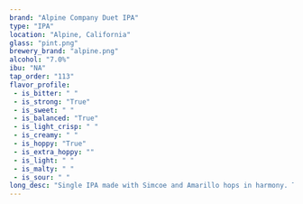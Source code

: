 ```yaml
---
brand: "Alpine Company Duet IPA"
type: "IPA"
location: "Alpine, California"
glass: "pint.png"
brewery_brand: "alpine.png"
alcohol: "7.0%"
ibu: "NA"
tap_order: "113"
flavor_profile:
 - is_bitter: " "
 - is_strong: "True"
 - is_sweet: " "
 - is_balanced: "True"
 - is_light_crisp: " "
 - is_creamy: " "
 - is_hoppy: "True"
 - is_extra_hoppy: ""
 - is_light: " "
 - is_malty: " "
 - is_sour: " "
long_desc: "Single IPA made with Simcoe and Amarillo hops in harmony. This is a balanced IPA - not too hoppy, not too bitter."
---
```

